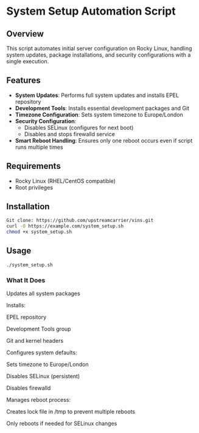 # System Setup Automation Script

## Overview
This script automates initial server configuration on Rocky Linux, handling system updates, package installations, and security configurations with a single execution.

## Features
- **System Updates**: Performs full system updates and installs EPEL repository
- **Development Tools**: Installs essential development packages and Git
- **Timezone Configuration**: Sets system timezone to Europe/London
- **Security Configuration**:
  - Disables SELinux (configures for next boot)
  - Disables and stops firewalld service
- **Smart Reboot Handling**: Ensures only one reboot occurs even if script runs multiple times

## Requirements
- Rocky Linux (RHEL/CentOS compatible)
- Root privileges

## Installation
```bash
Git clone: https://github.com/upstreamcarrier/vins.git
curl -O https://example.com/system_setup.sh
chmod +x system_setup.sh
```
## Usage
```
./system_setup.sh
```
### What It Does
Updates all system packages

Installs:

EPEL repository

Development Tools group

Git and kernel headers

Configures system defaults:

Sets timezone to Europe/London

Disables SELinux (persistent)

Disables firewalld

Manages reboot process:

Creates lock file in /tmp to prevent multiple reboots

Only reboots if needed for SELinux changes
